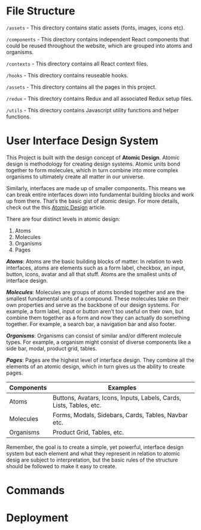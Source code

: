 # **File Structure**

 `/assets` - This directory contains static assets (fonts, images, icons etc).

 `/components` - This directory contains independent React components that
  could be reused throughout the website, which are grouped into atoms and organisms.

 `/contexts` - This directory contains all React context files.

 `/hooks` - This directory contains reuseable hooks.

  `/assets` - This directory contains all the pages in this project.

 `/redux` - This directory contains Redux and all associated Redux setup files.

  `/utils` - This directory contains Javascript utility functions and helper functions.

# User Interface Design System

This Project is built with the design concept of **Atomic Design**. Atomic design is methodology for creating design systems. Atomic units bond together to form molecules, which in turn combine into more complex organisms to ultimately create all matter in our universe.

Similarly, interfaces are made up of smaller components. This means we can break entire interfaces down into fundamental building blocks and work up from there. That’s the basic gist of atomic design. For more details, check out the this [Atomic Design](https://atomicdesign.bradfrost.com/) article.

There are four distinct levels in atomic design:

1. Atoms
2. Molecules
3. Organisms
4. Pages

_**Atoms**_: Atoms are the basic building blocks of matter. In relation to web interfaces, atoms are elements such as a form label, checkbox, an input, button, icons, avatar and all that stuff. Atoms are the smallest units of interface design.

_**Molecules**_: Molecules are groups of atoms bonded together and are the smallest fundamental units of a compound. These molecules take on their own properties and serve as the backbone of our design systems. For example, a form label, input or button aren’t too useful on their own, but combine them together as a form and now they can actually do something together. For example, a search bar, a navigation bar and also footer.

_**Organisms**_: Organisms can consist of similar and/or different molecule types. For example, a organism might consist of diverse components like a side bar, modal, product grid, tables.

_**Pages**_: Pages are the highest level of interface design. They combine all the elements of an atomic design, which in turn gives us the ability to create pages.

| Components | Examples                                                            |
| ---------- | ------------------------------------------------------------------- |
| Atoms      | Buttons, Avatars, Icons, Inputs, Labels, Cards, Lists, Tables, etc. |
| Molecules  | Forms, Modals, Sidebars, Cards, Tables, Navbar etc.                 |
| Organisms  | Product Grid, Tables, etc.                                          |

Remember, the goal is to create a simple, yet powerful, interface design system but each element and what they represent in relation to atomic desig are subject to interpretation, but the basic rules of the structure should be followed to make it easy to create.
# **Commands**

# **Deployment**